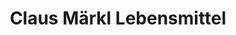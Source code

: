 ---
title: "Claus Märkl Lebensmittel"
url: /grainau/claus-maerkl-lebensmittel/
shop: Lebensmittel
---